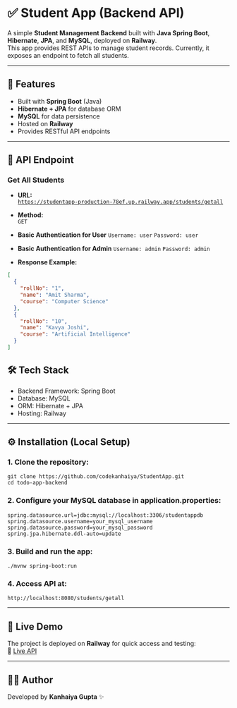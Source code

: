 # ✅ Student App (Backend API)

A simple **Student Management Backend** built with **Java Spring Boot**, **Hibernate**, **JPA**, and **MySQL**, deployed on **Railway**.  
This app provides REST APIs to manage student records. Currently, it exposes an endpoint to fetch all students.

---

## 🚀 Features

- Built with **Spring Boot** (Java)
- **Hibernate + JPA** for database ORM
- **MySQL** for data persistence
- Hosted on **Railway**
- Provides RESTful API endpoints

---

## 📡 API Endpoint

### Get All Students

- **URL:**  
  [`https://studentapp-production-78ef.up.railway.app/students/getall`](https://studentapp-production-78ef.up.railway.app/students/getall)

- **Method:**  
  `GET`

- **Basic Authentication for User**
  `Username: user`
  `Password: user`

- **Basic Authentication for Admin**
  `Username: admin`
  `Password: admin`

- **Response Example:**

```json
[
  {
    "rollNo": "1",
    "name": "Amit Sharma",
    "course": "Computer Science"
  },
  {
    "rollNo": "10",
    "name": "Kavya Joshi",
    "course": "Artificial Intelligence"
  }
]
```

## 🛠️ Tech Stack

- Backend Framework: Spring Boot
- Database: MySQL
- ORM: Hibernate + JPA
- Hosting: Railway

---

## ⚙️ Installation (Local Setup)

### 1. Clone the repository:

```
git clone https://github.com/codekanhaiya/StudentApp.git
cd todo-app-backend
```

### 2. Configure your MySQL database in application.properties:

```
spring.datasource.url=jdbc:mysql://localhost:3306/studentappdb
spring.datasource.username=your_mysql_username
spring.datasource.password=your_mysql_password
spring.jpa.hibernate.ddl-auto=update
```

### 3. Build and run the app:

```
./mvnw spring-boot:run
```

### 4. Access API at:

```
http://localhost:8080/students/getall
```

---

## 🚀 Live Demo

The project is deployed on **Railway** for quick access and testing:  
🔗 [Live API](https://studentapp-production-78ef.up.railway.app/students/getall)

---

## 👨‍💻 Author

Developed by **Kanhaiya Gupta** ✨
